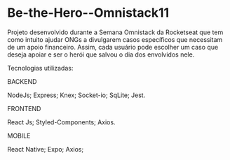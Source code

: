 # Be-the-Hero--Omnistack11
Projeto desenvolvido durante a Semana Omnistack da Rocketseat que tem como intuito ajudar ONGs a divulgarem casos específicos que necessitam de um apoio financeiro. Assim, cada usuário pode escolher um caso que deseja apoiar e ser o herói que salvou o dia dos envolvidos nele.

Tecnologias utilizadas:

BACKEND

NodeJs;
Express;
Knex;
Socket-io;
SqLite;
Jest.

FRONTEND

React Js;
Styled-Components;
Axios.

MOBILE

React Native;
Expo;
Axios;
